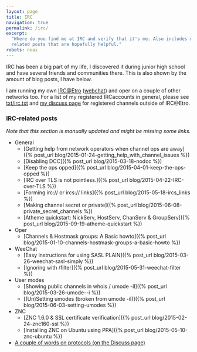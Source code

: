 ```yaml
---
layout: page
title: IRC
navigation: true
permalink: /irc/
excerpt:
  "Where do you find me at IRC and verify that it's me. Also includes my IRC
  related posts that are hopefully helpful."
robots: noai
---
```


IRC has been a big part of my life, I discovered it during junior high school
and have several friends and communities there. This is also shown by the amount
of blog posts, I have below.

I am running my own [IRC@Etro](ircs://etro.mikaela.info:6697/#mikaela.info)
([webchat](https://irc.etro.mikaela.info/)) and oper on a couple of other
networks too. For a list of my registered IRCaccounts in general, please see
[txt/irc.txt](/txt/irc.txt) and [my discuss page](/discuss) for registered
channels outside of IRC@Etro.

### IRC-related posts

_Note that this section is manually updated and might be missing some links._

- General
  - [Getting help from network operators when channel ops are
    away]({% post_url blog/2015-01-24-getting_help_with_channel_issues %})
  - [Disabling DCC]({% post_url blog/2015-03-18-nodcc %})
  - [Keep the ops opped]({% post_url blog/2015-04-01-keep-the-ops-opped %})
  - [IRC over TLS is not
    pointless.]({% post_url blog/2015-04-22-IRC-over-TLS %})
  - [Forming irc:// or ircs:// links]({% post_url blog/2015-05-18-ircs_links %})
  - [Making channel secret or
    private]({% post_url blog/2015-06-08-private_secret_channels %})
  - [Atheme quickstart: NickServ, HostServ, ChanServ &
    GroupServ]({% post_url blog/2015-09-19-atheme-quickstart %})
- Oper
  - [Channels & Hostmask groups: A Basic
    howto]({% post_url blog/2015-01-10-channels-hostmask-groups-a-basic-howto %})
- WeeChat
  - [Easy instructions for using SASL
    PLAIN]({% post_url blog/2015-03-26-weechat-sasl-simply %})
  - [Ignoring with /filter]({% post_url blog/2015-05-31-weechat-filter %})
- User modes
  - [Showing public channels in whois / umode
    -iI]({% post_url blog/2015-03-26-umode--i %})
  - [(Un)Setting umodes (broken from umode
    -iI)]({% post_url blog/2015-06-03-setting-umodes %})
- ZNC
  - [ZNC 1.6.0 & SSL certificate
    verification]({% post_url blog/2015-02-24-znc160-ssl %})
  - [Installing ZNC on Ubuntu using
    PPA]({% post_url blog/2015-05-10-znc-ubuntu %})
- [A couple of words on protocols (on the Discuss page)](/discuss.html#a-couple-of-words-on-protocols)
